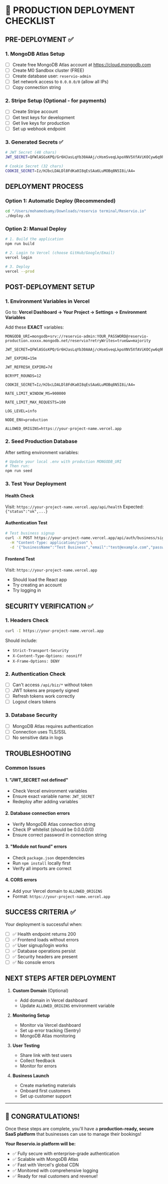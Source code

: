 # 🚀 PRODUCTION DEPLOYMENT CHECKLIST

## PRE-DEPLOYMENT ✅

### 1. MongoDB Atlas Setup
- [ ] Create free MongoDB Atlas account at https://cloud.mongodb.com
- [ ] Create M0 Sandbox cluster (FREE)
- [ ] Create database user: `reservio-admin` 
- [ ] Set network access to `0.0.0.0/0` (allow all IPs)
- [ ] Copy connection string

### 2. Stripe Setup (Optional - for payments)
- [ ] Create Stripe account
- [ ] Get test keys for development
- [ ] Get live keys for production
- [ ] Set up webhook endpoint

### 3. Generated Secrets ✅
```bash
# JWT Secret (48 chars)
JWT_SECRET=QFWlASGsKPQ/Gr6HJasLqYb30AAAj/cHsmSveqLkpoXNV5XfAViKOCyw6q9hpy0U

# Cookie Secret (32 chars) 
COOKIE_SECRET=Iz/HJbcLDALDl8FdKa0I8qEsSAa6LuMOBq8N5I8i/A4=
```

## DEPLOYMENT PROCESS

### Option 1: Automatic Deploy (Recommended)
```bash
cd "/Users/mohamedsamy/Downloads/reservio terminal/Reservio.io"
./deploy.sh
```

### Option 2: Manual Deploy
```bash
# 1. Build the application
npm run build

# 2. Login to Vercel (choose GitHub/Google/Email)
vercel login

# 3. Deploy
vercel --prod
```

## POST-DEPLOYMENT SETUP

### 1. Environment Variables in Vercel
Go to: **Vercel Dashboard → Your Project → Settings → Environment Variables**

Add these **EXACT** variables:

```env
MONGODB_URI=mongodb+srv://reservio-admin:YOUR_PASSWORD@reservio-production.xxxxx.mongodb.net/reservio?retryWrites=true&w=majority

JWT_SECRET=QFWlASGsKPQ/Gr6HJasLqYb30AAAj/cHsmSveqLkpoXNV5XfAViKOCyw6q9hpy0U

JWT_EXPIRE=15m

JWT_REFRESH_EXPIRE=7d

BCRYPT_ROUNDS=12

COOKIE_SECRET=Iz/HJbcLDALDl8FdKa0I8qEsSAa6LuMOBq8N5I8i/A4=

RATE_LIMIT_WINDOW_MS=900000

RATE_LIMIT_MAX_REQUESTS=100

LOG_LEVEL=info

NODE_ENV=production

ALLOWED_ORIGINS=https://your-project-name.vercel.app
```

### 2. Seed Production Database
After setting environment variables:
```bash
# Update your local .env with production MONGODB_URI
# Then run:
npm run seed
```

### 3. Test Your Deployment

#### Health Check
Visit: `https://your-project-name.vercel.app/api/health`
Expected: `{"status":"ok",...}`

#### Authentication Test
```bash
# Test business signup
curl -X POST https://your-project-name.vercel.app/api/auth/business/signup \
  -H "Content-Type: application/json" \
  -d '{"businessName":"Test Business","email":"test@example.com","password":"TestPass123!@#"}'
```

#### Frontend Test  
Visit: `https://your-project-name.vercel.app`
- Should load the React app
- Try creating an account
- Try logging in

## SECURITY VERIFICATION ✅

### 1. Headers Check
```bash
curl -I https://your-project-name.vercel.app
```
Should include:
- `Strict-Transport-Security`
- `X-Content-Type-Options: nosniff`
- `X-Frame-Options: DENY`

### 2. Authentication Check
- [ ] Can't access `/api/biz/*` without token
- [ ] JWT tokens are properly signed
- [ ] Refresh tokens work correctly
- [ ] Logout clears tokens

### 3. Database Security  
- [ ] MongoDB Atlas requires authentication
- [ ] Connection uses TLS/SSL
- [ ] No sensitive data in logs

## TROUBLESHOOTING

### Common Issues

#### 1. "JWT_SECRET not defined"
- Check Vercel environment variables
- Ensure exact variable name: `JWT_SECRET`
- Redeploy after adding variables

#### 2. Database connection errors
- Verify MongoDB Atlas connection string
- Check IP whitelist (should be 0.0.0.0/0)
- Ensure correct password in connection string

#### 3. "Module not found" errors
- Check `package.json` dependencies
- Run `npm install` locally first
- Verify all imports are correct

#### 4. CORS errors
- Add your Vercel domain to `ALLOWED_ORIGINS`
- Format: `https://your-project-name.vercel.app`

## SUCCESS CRITERIA ✅

Your deployment is successful when:
- [ ] ✅ Health endpoint returns 200
- [ ] ✅ Frontend loads without errors  
- [ ] ✅ User signup/login works
- [ ] ✅ Database operations persist
- [ ] ✅ Security headers are present
- [ ] ✅ No console errors

## NEXT STEPS AFTER DEPLOYMENT

1. **Custom Domain** (Optional)
   - Add domain in Vercel dashboard
   - Update `ALLOWED_ORIGINS` environment variable

2. **Monitoring Setup**
   - Monitor via Vercel dashboard
   - Set up error tracking (Sentry)
   - MongoDB Atlas monitoring

3. **User Testing**
   - Share link with test users
   - Collect feedback
   - Monitor for errors

4. **Business Launch**
   - Create marketing materials
   - Onboard first customers
   - Set up customer support

---

## 🎉 CONGRATULATIONS!

Once these steps are complete, you'll have a **production-ready, secure SaaS platform** that businesses can use to manage their bookings!

**Your Reservio.io platform will be:**
- ✅ Fully secure with enterprise-grade authentication
- ✅ Scalable with MongoDB Atlas
- ✅ Fast with Vercel's global CDN  
- ✅ Monitored with comprehensive logging
- ✅ Ready for real customers and revenue!